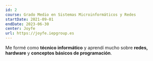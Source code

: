 ```yaml
---
id: 2
course: Grado Medio en Sistemas Microinformáticos y Redes
startDate: 2021-09-01
endDate: 2023-06-30
center: Joyfe
url: https://joyfe.iepgroup.es
---
```

Me formé como **técnico informático** y aprendí mucho sobre **redes, hardware** y **conceptos básicos de programación**.

